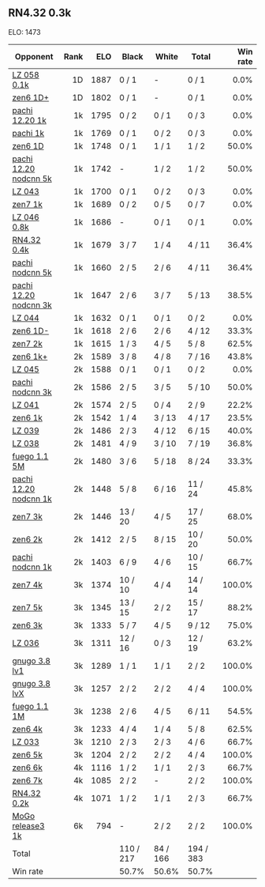 ## RN4.32 0.3k ##

ELO: 1473

Opponent | Rank | ELO | Black | White | Total | Win rate
---------|-----:|----:|-------|-------|-------|-------:
[LZ 058 0.1k](LZ%20058%200.1k.md) | 1D | 1887 | 0 / 1 | - | 0 / 1 | 0.0%
[zen6 1D+](zen6%201D+.md) | 1D | 1802 | 0 / 1 | - | 0 / 1 | 0.0%
[pachi 12.20 1k](pachi%2012.20%201k.md) | 1k | 1795 | 0 / 2 | 0 / 1 | 0 / 3 | 0.0%
[pachi 1k](pachi%201k.md) | 1k | 1769 | 0 / 1 | 0 / 2 | 0 / 3 | 0.0%
[zen6 1D](zen6%201D.md) | 1k | 1748 | 0 / 1 | 1 / 1 | 1 / 2 | 50.0%
[pachi 12.20 nodcnn 5k](pachi%2012.20%20nodcnn%205k.md) | 1k | 1742 | - | 1 / 2 | 1 / 2 | 50.0%
[LZ 043](LZ%20043.md) | 1k | 1700 | 0 / 1 | 0 / 2 | 0 / 3 | 0.0%
[zen7 1k](zen7%201k.md) | 1k | 1689 | 0 / 2 | 0 / 5 | 0 / 7 | 0.0%
[LZ 046 0.8k](LZ%20046%200.8k.md) | 1k | 1686 | - | 0 / 1 | 0 / 1 | 0.0%
[RN4.32 0.4k](RN4.32%200.4k.md) | 1k | 1679 | 3 / 7 | 1 / 4 | 4 / 11 | 36.4%
[pachi nodcnn 5k](pachi%20nodcnn%205k.md) | 1k | 1660 | 2 / 5 | 2 / 6 | 4 / 11 | 36.4%
[pachi 12.20 nodcnn 3k](pachi%2012.20%20nodcnn%203k.md) | 1k | 1647 | 2 / 6 | 3 / 7 | 5 / 13 | 38.5%
[LZ 044](LZ%20044.md) | 1k | 1632 | 0 / 1 | 0 / 1 | 0 / 2 | 0.0%
[zen6 1D-](zen6%201D-.md) | 1k | 1618 | 2 / 6 | 2 / 6 | 4 / 12 | 33.3%
[zen7 2k](zen7%202k.md) | 1k | 1615 | 1 / 3 | 4 / 5 | 5 / 8 | 62.5%
[zen6 1k+](zen6%201k+.md) | 2k | 1589 | 3 / 8 | 4 / 8 | 7 / 16 | 43.8%
[LZ 045](LZ%20045.md) | 2k | 1588 | 0 / 1 | 0 / 1 | 0 / 2 | 0.0%
[pachi nodcnn 3k](pachi%20nodcnn%203k.md) | 2k | 1586 | 2 / 5 | 3 / 5 | 5 / 10 | 50.0%
[LZ 041](LZ%20041.md) | 2k | 1574 | 2 / 5 | 0 / 4 | 2 / 9 | 22.2%
[zen6 1k](zen6%201k.md) | 2k | 1542 | 1 / 4 | 3 / 13 | 4 / 17 | 23.5%
[LZ 039](LZ%20039.md) | 2k | 1486 | 2 / 3 | 4 / 12 | 6 / 15 | 40.0%
[LZ 038](LZ%20038.md) | 2k | 1481 | 4 / 9 | 3 / 10 | 7 / 19 | 36.8%
[fuego 1.1 5M](fuego%201.1%205M.md) | 2k | 1480 | 3 / 6 | 5 / 18 | 8 / 24 | 33.3%
[pachi 12.20 nodcnn 1k](pachi%2012.20%20nodcnn%201k.md) | 2k | 1448 | 5 / 8 | 6 / 16 | 11 / 24 | 45.8%
[zen7 3k](zen7%203k.md) | 2k | 1446 | 13 / 20 | 4 / 5 | 17 / 25 | 68.0%
[zen6 2k](zen6%202k.md) | 2k | 1412 | 2 / 5 | 8 / 15 | 10 / 20 | 50.0%
[pachi nodcnn 1k](pachi%20nodcnn%201k.md) | 2k | 1403 | 6 / 9 | 4 / 6 | 10 / 15 | 66.7%
[zen7 4k](zen7%204k.md) | 3k | 1374 | 10 / 10 | 4 / 4 | 14 / 14 | 100.0%
[zen7 5k](zen7%205k.md) | 3k | 1345 | 13 / 15 | 2 / 2 | 15 / 17 | 88.2%
[zen6 3k](zen6%203k.md) | 3k | 1333 | 5 / 7 | 4 / 5 | 9 / 12 | 75.0%
[LZ 036](LZ%20036.md) | 3k | 1311 | 12 / 16 | 0 / 3 | 12 / 19 | 63.2%
[gnugo 3.8 lv1](gnugo%203.8%20lv1.md) | 3k | 1289 | 1 / 1 | 1 / 1 | 2 / 2 | 100.0%
[gnugo 3.8 lvX](gnugo%203.8%20lvX.md) | 3k | 1257 | 2 / 2 | 2 / 2 | 4 / 4 | 100.0%
[fuego 1.1 1M](fuego%201.1%201M.md) | 3k | 1238 | 2 / 6 | 4 / 5 | 6 / 11 | 54.5%
[zen6 4k](zen6%204k.md) | 3k | 1233 | 4 / 4 | 1 / 4 | 5 / 8 | 62.5%
[LZ 033](LZ%20033.md) | 3k | 1210 | 2 / 3 | 2 / 3 | 4 / 6 | 66.7%
[zen6 5k](zen6%205k.md) | 3k | 1204 | 2 / 2 | 2 / 2 | 4 / 4 | 100.0%
[zen6 6k](zen6%206k.md) | 4k | 1116 | 1 / 2 | 1 / 1 | 2 / 3 | 66.7%
[zen6 7k](zen6%207k.md) | 4k | 1085 | 2 / 2 | - | 2 / 2 | 100.0%
[RN4.32 0.2k](RN4.32%200.2k.md) | 4k | 1071 | 1 / 2 | 1 / 1 | 2 / 3 | 66.7%
[MoGo release3 1k](MoGo%20release3%201k.md) | 6k | 794 | - | 2 / 2 | 2 / 2 | 100.0%
Total | | | 110 / 217 | 84 / 166 | 194 / 383 | 
Win rate| | | 50.7% | 50.6% | 50.7% | 
